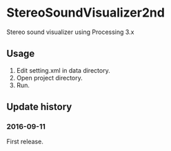 StereoSoundVisualizer2nd
========================

Stereo sound visualizer using Processing 3.x

Usage
-----

1. Edit setting.xml in data directory.
2. Open project directory.
3. Run.

Update history
--------------

### 2016-09-11

First release.
